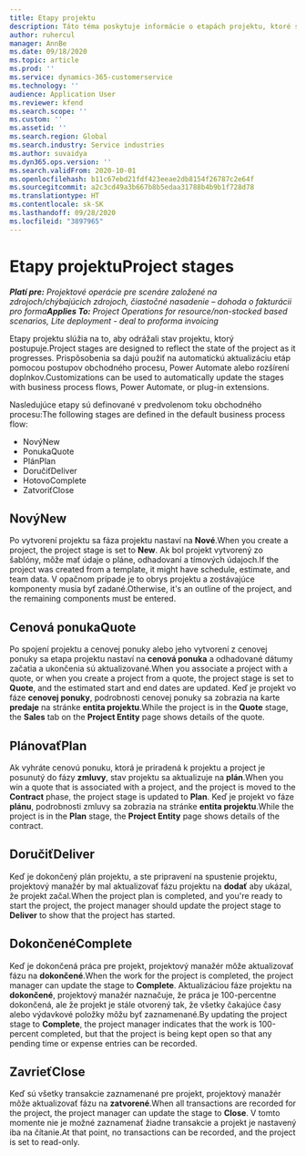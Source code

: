 ```yaml
---
title: Etapy projektu
description: Táto téma poskytuje informácie o etapách projektu, ktoré sú dostupné v Microsoft Dynamics Project Operations.
author: ruhercul
manager: AnnBe
ms.date: 09/18/2020
ms.topic: article
ms.prod: ''
ms.service: dynamics-365-customerservice
ms.technology: ''
audience: Application User
ms.reviewer: kfend
ms.search.scope: ''
ms.custom: ''
ms.assetid: ''
ms.search.region: Global
ms.search.industry: Service industries
ms.author: suvaidya
ms.dyn365.ops.version: ''
ms.search.validFrom: 2020-10-01
ms.openlocfilehash: b11c67ebd21fdf423eeae2db8154f26787c2e64f
ms.sourcegitcommit: a2c3cd49a3b667b8b5edaa31788b4b9b1f728d78
ms.translationtype: HT
ms.contentlocale: sk-SK
ms.lasthandoff: 09/28/2020
ms.locfileid: "3897965"
---
```

# <a name="project-stages"></a><span data-ttu-id="801e6-103">Etapy projektu</span><span class="sxs-lookup"><span data-stu-id="801e6-103">Project stages</span></span>

<span data-ttu-id="801e6-104">_**Platí pre:** Projektové operácie pre scenáre založené na zdrojoch/chýbajúcich zdrojoch, čiastočné nasadenie – dohoda o fakturácii pro forma_</span><span class="sxs-lookup"><span data-stu-id="801e6-104">_**Applies To:** Project Operations for resource/non-stocked based scenarios, Lite deployment - deal to proforma invoicing_</span></span>

<span data-ttu-id="801e6-105">Etapy projektu slúžia na to, aby odrážali stav projektu, ktorý postupuje.</span><span class="sxs-lookup"><span data-stu-id="801e6-105">Project stages are designed to reflect the state of the project as it progresses.</span></span> <span data-ttu-id="801e6-106">Prispôsobenia sa dajú použiť na automatickú aktualizáciu etáp pomocou postupov obchodného procesu, Power Automate alebo rozšírení doplnkov.</span><span class="sxs-lookup"><span data-stu-id="801e6-106">Customizations can be used to automatically update the stages with business process flows, Power Automate, or plug-in extensions.</span></span>

<span data-ttu-id="801e6-107">Nasledujúce etapy sú definované v predvolenom toku obchodného procesu:</span><span class="sxs-lookup"><span data-stu-id="801e6-107">The following stages are defined in the default business process flow:</span></span>

- <span data-ttu-id="801e6-108">Nový</span><span class="sxs-lookup"><span data-stu-id="801e6-108">New</span></span>
- <span data-ttu-id="801e6-109">Ponuka</span><span class="sxs-lookup"><span data-stu-id="801e6-109">Quote</span></span>
- <span data-ttu-id="801e6-110">Plán</span><span class="sxs-lookup"><span data-stu-id="801e6-110">Plan</span></span>
- <span data-ttu-id="801e6-111">Doručiť</span><span class="sxs-lookup"><span data-stu-id="801e6-111">Deliver</span></span>
- <span data-ttu-id="801e6-112">Hotovo</span><span class="sxs-lookup"><span data-stu-id="801e6-112">Complete</span></span>
- <span data-ttu-id="801e6-113">Zatvoriť</span><span class="sxs-lookup"><span data-stu-id="801e6-113">Close</span></span> 

## <a name="new"></a><span data-ttu-id="801e6-114">Nový</span><span class="sxs-lookup"><span data-stu-id="801e6-114">New</span></span>

<span data-ttu-id="801e6-115">Po vytvorení projektu sa fáza projektu nastaví na **Nové**.</span><span class="sxs-lookup"><span data-stu-id="801e6-115">When you create a project, the project stage is set to **New**.</span></span> <span data-ttu-id="801e6-116">Ak bol projekt vytvorený zo šablóny, môže mať údaje o pláne, odhadovaní a tímových údajoch.</span><span class="sxs-lookup"><span data-stu-id="801e6-116">If the project was created from a template, it might have schedule, estimate, and team data.</span></span> <span data-ttu-id="801e6-117">V opačnom prípade je to obrys projektu a zostávajúce komponenty musia byť zadané.</span><span class="sxs-lookup"><span data-stu-id="801e6-117">Otherwise, it's an outline of the project, and the remaining components must be entered.</span></span>

## <a name="quote"></a><span data-ttu-id="801e6-118">Cenová ponuka</span><span class="sxs-lookup"><span data-stu-id="801e6-118">Quote</span></span>

<span data-ttu-id="801e6-119">Po spojení projektu a cenovej ponuky alebo jeho vytvorení z cenovej ponuky sa etapa projektu nastaví na **cenová ponuka** a odhadované dátumy začatia a ukončenia sú aktualizované.</span><span class="sxs-lookup"><span data-stu-id="801e6-119">When you associate a project with a quote, or when you create a project from a quote, the project stage is set to **Quote**, and the estimated start and end dates are updated.</span></span> <span data-ttu-id="801e6-120">Keď je projekt vo fáze **cenovej ponuky**, podrobnosti cenovej ponuky sa zobrazia na karte **predaje** na stránke **entita projektu**.</span><span class="sxs-lookup"><span data-stu-id="801e6-120">While the project is in the **Quote** stage, the **Sales** tab on the **Project Entity** page shows details of the quote.</span></span>

## <a name="plan"></a><span data-ttu-id="801e6-121">Plánovať</span><span class="sxs-lookup"><span data-stu-id="801e6-121">Plan</span></span>

<span data-ttu-id="801e6-122">Ak vyhráte cenovú ponuku, ktorá je priradená k projektu a project je posunutý do fázy **zmluvy**, stav projektu sa aktualizuje na **plán**.</span><span class="sxs-lookup"><span data-stu-id="801e6-122">When you win a quote that is associated with a project, and the project is moved to the **Contract** phase, the project stage is updated to **Plan**.</span></span> <span data-ttu-id="801e6-123">Keď je projekt vo fáze **plánu**, podrobnosti zmluvy sa zobrazia na stránke **entita projektu**.</span><span class="sxs-lookup"><span data-stu-id="801e6-123">While the project is in the **Plan** stage, the **Project Entity** page shows details of the contract.</span></span>

## <a name="deliver"></a><span data-ttu-id="801e6-124">Doručiť</span><span class="sxs-lookup"><span data-stu-id="801e6-124">Deliver</span></span>

<span data-ttu-id="801e6-125">Keď je dokončený plán projektu, a ste pripravení na spustenie projektu, projektový manažér by mal aktualizovať fázu projektu na **dodať** aby ukázal, že projekt začal.</span><span class="sxs-lookup"><span data-stu-id="801e6-125">When the project plan is completed, and you're ready to start the project, the project manager should update the project stage to **Deliver** to show that the project has started.</span></span>

## <a name="complete"></a><span data-ttu-id="801e6-126">Dokončené</span><span class="sxs-lookup"><span data-stu-id="801e6-126">Complete</span></span> 

<span data-ttu-id="801e6-127">Keď je dokončená práca pre projekt, projektový manažér môže aktualizovať fázu na **dokončené**.</span><span class="sxs-lookup"><span data-stu-id="801e6-127">When the work for the project is completed, the project manager can update the stage to **Complete**.</span></span> <span data-ttu-id="801e6-128">Aktualizáciou fáze projektu na **dokončené**, projektový manažér naznačuje, že práca je 100-percentne dokončená, ale že projekt je stále otvorený tak, že všetky čakajúce časy alebo výdavkové položky môžu byť zaznamenané.</span><span class="sxs-lookup"><span data-stu-id="801e6-128">By updating the project stage to **Complete**, the project manager indicates that the work is 100-percent completed, but that the project is being kept open so that any pending time or expense entries can be recorded.</span></span>

## <a name="close"></a><span data-ttu-id="801e6-129">Zavrieť</span><span class="sxs-lookup"><span data-stu-id="801e6-129">Close</span></span>

<span data-ttu-id="801e6-130">Keď sú všetky transakcie zaznamenané pre projekt, projektový manažér môže aktualizovať fázu na **zatvorené**.</span><span class="sxs-lookup"><span data-stu-id="801e6-130">When all transactions are recorded for the project, the project manager can update the stage to **Close**.</span></span> <span data-ttu-id="801e6-131">V tomto momente nie je možné zaznamenať žiadne transakcie a projekt je nastavený iba na čítanie.</span><span class="sxs-lookup"><span data-stu-id="801e6-131">At that point, no transactions can be recorded, and the project is set to read-only.</span></span>

